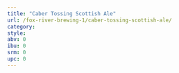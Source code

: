 ```yaml
---
title: "Caber Tossing Scottish Ale"
url: /fox-river-brewing-1/caber-tossing-scottish-ale/
category: 
style: 
abv: 0
ibu: 0
srm: 0
upc: 0
---
```


